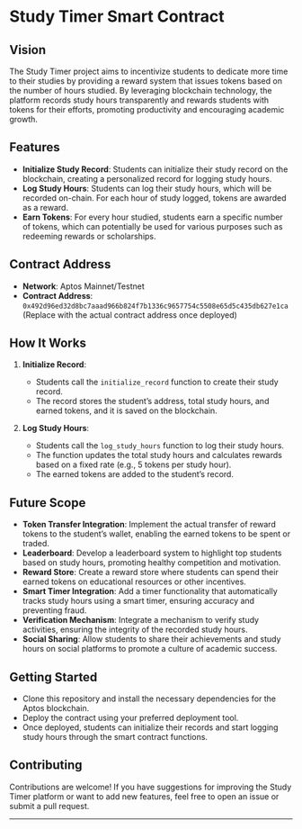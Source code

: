 



# Study Timer Smart Contract

## Vision

The Study Timer project aims to incentivize students to dedicate more time to their studies by providing a reward system that issues tokens based on the number of hours studied. By leveraging blockchain technology, the platform records study hours transparently and rewards students with tokens for their efforts, promoting productivity and encouraging academic growth.

## Features

- **Initialize Study Record**: Students can initialize their study record on the blockchain, creating a personalized record for logging study hours.
- **Log Study Hours**: Students can log their study hours, which will be recorded on-chain. For each hour of study logged, tokens are awarded as a reward.
- **Earn Tokens**: For every hour studied, students earn a specific number of tokens, which can potentially be used for various purposes such as redeeming rewards or scholarships.

## Contract Address

- **Network**: Aptos Mainnet/Testnet
- **Contract Address**: `0x492d96ed32d8bc7aaad966b824f7b1336c9657754c5508e65d5c435db627e1ca` (Replace with the actual contract address once deployed)

## How It Works

1. **Initialize Record**:

   - Students call the `initialize_record` function to create their study record.
   - The record stores the student’s address, total study hours, and earned tokens, and it is saved on the blockchain.

2. **Log Study Hours**:
   - Students call the `log_study_hours` function to log their study hours.
   - The function updates the total study hours and calculates rewards based on a fixed rate (e.g., 5 tokens per study hour).
   - The earned tokens are added to the student’s record.

## Future Scope

- **Token Transfer Integration**: Implement the actual transfer of reward tokens to the student’s wallet, enabling the earned tokens to be spent or traded.
- **Leaderboard**: Develop a leaderboard system to highlight top students based on study hours, promoting healthy competition and motivation.
- **Reward Store**: Create a reward store where students can spend their earned tokens on educational resources or other incentives.
- **Smart Timer Integration**: Add a timer functionality that automatically tracks study hours using a smart timer, ensuring accuracy and preventing fraud.
- **Verification Mechanism**: Integrate a mechanism to verify study activities, ensuring the integrity of the recorded study hours.
- **Social Sharing**: Allow students to share their achievements and study hours on social platforms to promote a culture of academic success.

## Getting Started

- Clone this repository and install the necessary dependencies for the Aptos blockchain.
- Deploy the contract using your preferred deployment tool.
- Once deployed, students can initialize their records and start logging study hours through the smart contract functions.

## Contributing

Contributions are welcome! If you have suggestions for improving the Study Timer platform or want to add new features, feel free to open an issue or submit a pull request.

---


